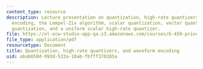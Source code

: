 ```yaml
---
content_type: resource
description: Lecture presentation on quantization, high-rate quantizers, waveform
  encoding, the Lempel-Ziv algorithm, scalar quantization, vector quantization, entropy-coded
  quantization, and a uniform scalar high-rate quantizer.
file: https://ol-ocw-studio-app-qa.s3.amazonaws.com/courses/6-450-principles-of-digital-communication-i-fall-2009/abab650d993d533a10abfbfff370285a_MIT6_450F09_slide06.pdf
file_type: application/pdf
resourcetype: Document
title: Quantization, high-rate quantizers, and waveform encoding
uid: abab650d-993d-533a-10ab-fbfff370285a
---
```

